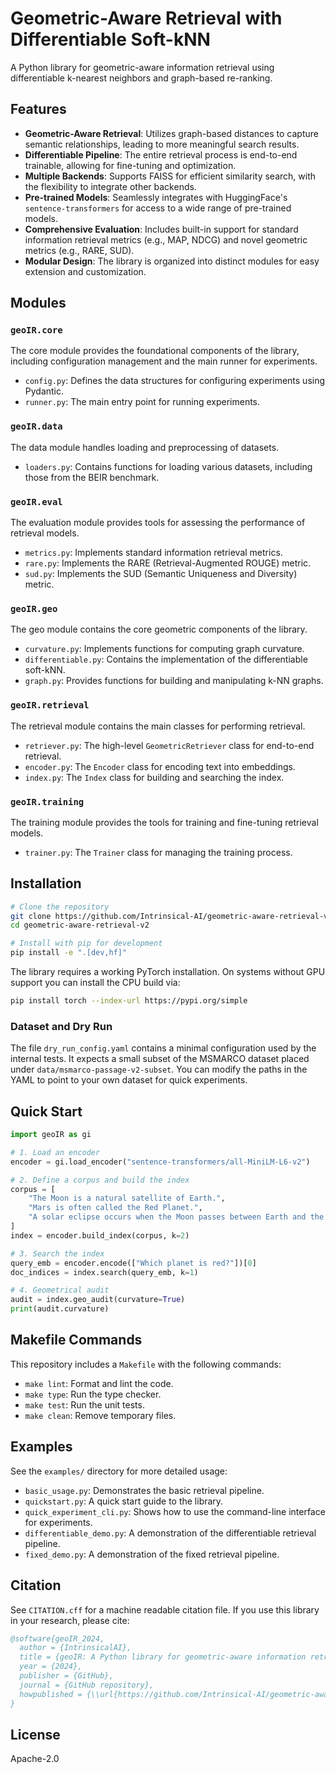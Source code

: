 # Geometric-Aware Retrieval with Differentiable Soft-kNN

A Python library for geometric-aware information retrieval using differentiable k-nearest neighbors and graph-based re-ranking.

## Features

- **Geometric-Aware Retrieval**: Utilizes graph-based distances to capture semantic relationships, leading to more meaningful search results.
- **Differentiable Pipeline**: The entire retrieval process is end-to-end trainable, allowing for fine-tuning and optimization.
- **Multiple Backends**: Supports FAISS for efficient similarity search, with the flexibility to integrate other backends.
- **Pre-trained Models**: Seamlessly integrates with HuggingFace's `sentence-transformers` for access to a wide range of pre-trained models.
- **Comprehensive Evaluation**: Includes built-in support for standard information retrieval metrics (e.g., MAP, NDCG) and novel geometric metrics (e.g., RARE, SUD).
- **Modular Design**: The library is organized into distinct modules for easy extension and customization.

## Modules

### `geoIR.core`

The core module provides the foundational components of the library, including configuration management and the main runner for experiments.

- `config.py`: Defines the data structures for configuring experiments using Pydantic.
- `runner.py`: The main entry point for running experiments.

### `geoIR.data`

The data module handles loading and preprocessing of datasets.

- `loaders.py`: Contains functions for loading various datasets, including those from the BEIR benchmark.

### `geoIR.eval`

The evaluation module provides tools for assessing the performance of retrieval models.

- `metrics.py`: Implements standard information retrieval metrics.
- `rare.py`: Implements the RARE (Retrieval-Augmented ROUGE) metric.
- `sud.py`: Implements the SUD (Semantic Uniqueness and Diversity) metric.

### `geoIR.geo`

The geo module contains the core geometric components of the library.

- `curvature.py`: Implements functions for computing graph curvature.
- `differentiable.py`: Contains the implementation of the differentiable soft-kNN.
- `graph.py`: Provides functions for building and manipulating k-NN graphs.

### `geoIR.retrieval`

The retrieval module contains the main classes for performing retrieval.

- `retriever.py`: The high-level `GeometricRetriever` class for end-to-end retrieval.
- `encoder.py`: The `Encoder` class for encoding text into embeddings.
- `index.py`: The `Index` class for building and searching the index.

### `geoIR.training`

The training module provides the tools for training and fine-tuning retrieval models.

- `trainer.py`: The `Trainer` class for managing the training process.

## Installation

```bash
# Clone the repository
git clone https://github.com/Intrinsical-AI/geometric-aware-retrieval-v2.git
cd geometric-aware-retrieval-v2

# Install with pip for development
pip install -e ".[dev,hf]"
```

The library requires a working PyTorch installation. On systems without GPU
support you can install the CPU build via:

```bash
pip install torch --index-url https://pypi.org/simple
```

### Dataset and Dry Run

The file `dry_run_config.yaml` contains a minimal configuration used by
the internal tests. It expects a small subset of the MSMARCO dataset placed
under `data/msmarco-passage-v2-subset`.  You can modify the paths in the YAML
to point to your own dataset for quick experiments.

## Quick Start

```python
import geoIR as gi

# 1. Load an encoder
encoder = gi.load_encoder("sentence-transformers/all-MiniLM-L6-v2")

# 2. Define a corpus and build the index
corpus = [
    "The Moon is a natural satellite of Earth.",
    "Mars is often called the Red Planet.",
    "A solar eclipse occurs when the Moon passes between Earth and the Sun.",
]
index = encoder.build_index(corpus, k=2)

# 3. Search the index
query_emb = encoder.encode(["Which planet is red?"])[0]
doc_indices = index.search(query_emb, k=1)

# 4. Geometrical audit
audit = index.geo_audit(curvature=True)
print(audit.curvature)

```

## Makefile Commands

This repository includes a `Makefile` with the following commands:

- `make lint`: Format and lint the code.
- `make type`: Run the type checker.
- `make test`: Run the unit tests.
- `make clean`: Remove temporary files.

## Examples

See the `examples/` directory for more detailed usage:

- `basic_usage.py`: Demonstrates the basic retrieval pipeline.
- `quickstart.py`: A quick start guide to the library.
- `quick_experiment_cli.py`: Shows how to use the command-line interface for experiments.
- `differentiable_demo.py`: A demonstration of the differentiable retrieval pipeline.
- `fixed_demo.py`: A demonstration of the fixed retrieval pipeline.

## Citation

See `CITATION.cff` for a machine readable citation file. If you use this
library in your research, please cite:

```bibtex
@software{geoIR_2024,
  author = {IntrinsicalAI},
  title = {geoIR: A Python library for geometric-aware information retrieval},
  year = {2024},
  publisher = {GitHub},
  journal = {GitHub repository},
  howpublished = {\\url{https://github.com/Intrinsical-AI/geometric-aware-retrieval-v2}}
}
```

## License

Apache-2.0
